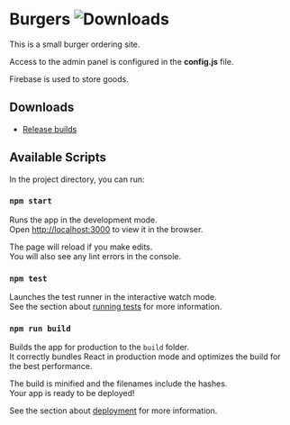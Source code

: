 # Burgers ![Downloads](https://img.shields.io/github/downloads/BlackHawk05/react-burgers/total.svg)

This is a small burger ordering site.

Access to the admin panel is configured in the <b>config.js</b> file.

Firebase is used to store goods.

## Downloads
* [Release builds](https://github.com/BlackHawk05/react-burgers/releases)

## Available Scripts

In the project directory, you can run:

### `npm start`

Runs the app in the development mode.\
Open [http://localhost:3000](http://localhost:3000) to view it in the browser.

The page will reload if you make edits.\
You will also see any lint errors in the console.

### `npm test`

Launches the test runner in the interactive watch mode.\
See the section about [running tests](https://facebook.github.io/create-react-app/docs/running-tests) for more information.

### `npm run build`

Builds the app for production to the `build` folder.\
It correctly bundles React in production mode and optimizes the build for the best performance.

The build is minified and the filenames include the hashes.\
Your app is ready to be deployed!

See the section about [deployment](https://facebook.github.io/create-react-app/docs/deployment) for more information.
